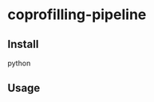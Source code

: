 # coprofilling-pipeline
Install
---------------------------------------------------------------------------------------------------------------------------------------------------------------------------------------------------------------------------------------------
python

Usage
---------------------------------------------------------------------------------------------------------------------------------------------------------------------------------------------------------------------------------------------
